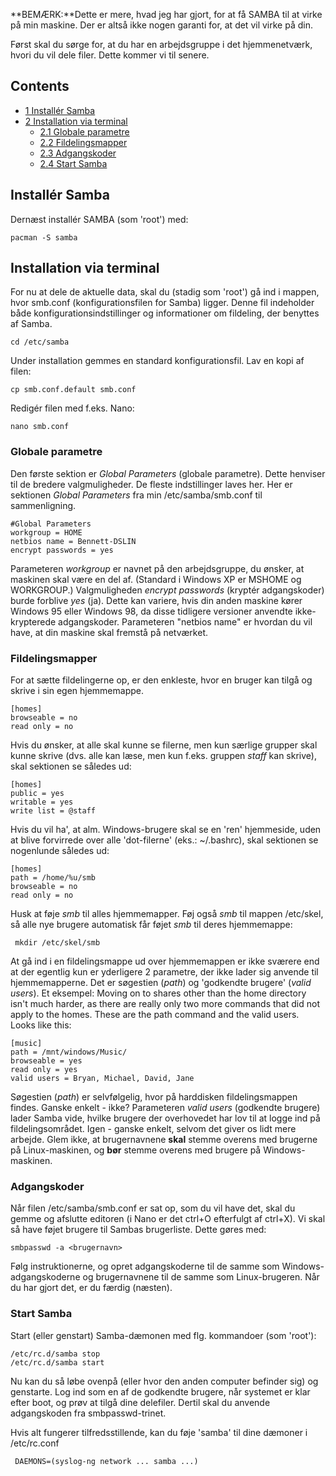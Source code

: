 **BEMÆRK:**Dette er mere, hvad jeg har gjort, for at få SAMBA til at virke på min maskine. Der er altså ikke nogen garanti for, at det vil virke på din.

Først skal du sørge for, at du har en arbejdsgruppe i det hjemmenetværk, hvori du vil dele filer. Dette kommer vi til senere.

## Contents

*   [1 Installér Samba](#Install.C3.A9r_Samba)
*   [2 Installation via terminal](#Installation_via_terminal)
    *   [2.1 Globale parametre](#Globale_parametre)
    *   [2.2 Fildelingsmapper](#Fildelingsmapper)
    *   [2.3 Adgangskoder](#Adgangskoder)
    *   [2.4 Start Samba](#Start_Samba)

## Installér Samba

Dernæst installér SAMBA (som 'root') med:

```
pacman -S samba

```

## Installation via terminal

For nu at dele de aktuelle data, skal du (stadig som 'root') gå ind i mappen, hvor smb.conf (konfigurationsfilen for Samba) ligger.
Denne fil indeholder både konfigurationsindstillinger og informationer om fildeling, der benyttes af Samba.

```
cd /etc/samba

```

Under installation gemmes en standard konfigurationsfil. Lav en kopi af filen:

```
cp smb.conf.default smb.conf

```

Redigér filen med f.eks. Nano:

```
nano smb.conf

```

### Globale parametre

Den første sektion er _Global Parameters_ (globale parametre). Dette henviser til de bredere valgmuligheder. De fleste indstillinger laves her. Her er sektionen _Global Parameters_ fra min /etc/samba/smb.conf til sammenligning.

```
#Global Parameters
workgroup = HOME
netbios name = Bennett-DSLIN
encrypt passwords = yes

```

Parameteren _workgroup_ er navnet på den arbejdsgruppe, du ønsker, at maskinen skal være en del af. (Standard i Windows XP er MSHOME og WORKGROUP.)
Valgmuligheden _encrypt passwords_ (kryptér adgangskoder) burde forblive _yes_ (ja). Dette kan variere, hvis din anden maskine kører Windows 95 eller Windows 98, da disse tidligere versioner anvendte ikke-krypterede adgangskoder.
Parameteren "netbios name" er hvordan du vil have, at din maskine skal fremstå på netværket.

### Fildelingsmapper

For at sætte fildelingerne op, er den enkleste, hvor en bruger kan tilgå og skrive i sin egen hjemmemappe.

```
[homes]
browseable = no
read only = no

```

Hvis du ønsker, at alle skal kunne se filerne, men kun særlige grupper skal kunne skrive (dvs. alle kan læse, men kun f.eks. gruppen _staff_ kan skrive), skal sektionen se således ud:

```
[homes]
public = yes
writable = yes
write list = @staff

```

Hvis du vil ha', at alm. Windows-brugere skal se en 'ren' hjemmeside, uden at blive forvirrede over alle 'dot-filerne' (eks.: ~/.bashrc), skal sektionen se nogenlunde således ud:

```
[homes]
path = /home/%u/smb
browseable = no
read only = no

```

Husk at føje _smb_ til alles hjemmemapper. Føj også _smb_ til mappen /etc/skel, så alle nye brugere automatisk får føjet _smb_ til deres hjemmemappe:

```
 mkdir /etc/skel/smb

```

At gå ind i en fildelingsmappe ud over hjemmemappen er ikke sværere end at der egentlig kun er yderligere 2 parametre, der ikke lader sig anvende til hjemmemapperne. Det er søgestien (_path_) og 'godkendte brugere' (_valid users_).
Et eksempel: Moving on to shares other than the home directory isn't much harder, as there are really only two more commands that did not apply to the homes. These are the path command and the valid users. Looks like this:

```
[music]
path = /mnt/windows/Music/
browseable = yes
read only = yes
valid users = Bryan, Michael, David, Jane

```

Søgestien (_path_) er selvfølgelig, hvor på harddisken fildelingsmappen findes. Ganske enkelt - ikke?
Parameteren _valid users_ (godkendte brugere) lader Samba vide, hvilke brugere der overhovedet har lov til at logge ind på fildelingsområdet. Igen - ganske enkelt, selvom det giver os lidt mere arbejde.
Glem ikke, at brugernavnene **skal** stemme overens med brugerne på Linux-maskinen, og **bør** stemme overens med brugere på Windows-maskinen.

### Adgangskoder

Når filen /etc/samba/smb.conf er sat op, som du vil have det, skal du gemme og afslutte editoren (i Nano er det ctrl+O efterfulgt af ctrl+X).
Vi skal så have føjet brugere til Sambas brugerliste. Dette gøres med:

```
smbpasswd -a <brugernavn>

```

Følg instruktionerne, og opret adgangskoderne til de samme som Windows-adgangskoderne og brugernavnene til de samme som Linux-brugeren. Når du har gjort det, er du færdig (næsten).

### Start Samba

Start (eller genstart) Samba-dæmonen med flg. kommandoer (som 'root'):

```
/etc/rc.d/samba stop
/etc/rc.d/samba start

```

Nu kan du så løbe ovenpå (eller hvor den anden computer befinder sig) og genstarte. Log ind som en af de godkendte brugere, når systemet er klar efter boot, og prøv at tilgå dine delefiler. Dertil skal du anvende adgangskoden fra smbpasswd-trinet.

Hvis alt fungerer tilfredsstillende, kan du føje 'samba' til dine dæmoner i /etc/rc.conf

```
 DAEMONS=(syslog-ng network ... samba ...)

```